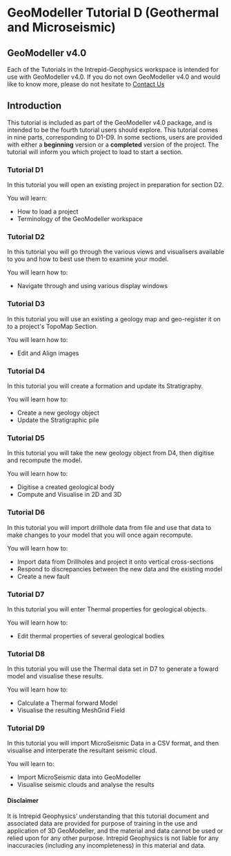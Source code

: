 # GeoModeller Tutorial D (Geothermal and Microseismic)
## GeoModeller v4.0
Each of the Tutorials in the Intrepid-Geophysics workspace is intended for use with GeoModeller v4.0. If you do not own GeoModeller v4.0 and would like to know more, please do not hesitate to [Contact Us](http://www.intrepid-geophysics.com/ig/index.php?page=contact-us) 
## Introduction
This tutorial is included as part of the GeoModeller v4.0 package, and is intended to be the fourth tutorial users should explore. This tutorial comes in nine parts, corresponding to D1-D9. In some sections, users are provided with either a **beginning** version or a **completed** version of the project. The tutorial will inform you which project to load to start a section.
### Tutorial D1
In this tutorial you will open an existing project in preparation for section D2.

You will learn:
*  How to load a project
* Terminology of the GeoModeller workspace
### Tutorial D2
In this tutorial you will go through the various views and visualisers available to you and how to best use them to examine your model. 

You will learn how to:
* Navigate through and using various display windows

### Tutorial D3
In this tutorial you will use an existing a geology map and geo-register it on to a project's TopoMap Section.

You will learn how to:
* Edit and Align images

### Tutorial D4
In this tutorial you will create a formation and update its Stratigraphy.

You will learn how to:
* Create a new geology object
* Update the Stratigraphic pile

### Tutorial D5
In this tutorial you will take the new geology object from D4, then digitise and recompute the model.

You will learn how to:
* Digitise a created geological body
* Compute and Visualise in 2D and 3D

### Tutorial D6
In this tutorial you will import drillhole data from file and use that data to make changes to your model that you will once again recompute.

You will learn how to:
* Import data from Drillholes and project it onto vertical cross-sections
* Respond to discrepancies between the new data and the existing model
* Create a new fault

### Tutorial D7
In this tutorial you will enter Thermal properties for geological objects.

You will learn how to:
* Edit thermal properties of several geological bodies

### Tutorial D8
In this tutorial you will use the Thermal data set in D7 to generate a foward model and visualise these results.

You will learn how to:
* Calculate a Thermal forward Model
* Visualise the resulting MeshGrid Field

### Tutorial D9
In this tutorial you will import MicroSeismic Data in a CSV format, and then visualise and interperate the resultant seismic cloud.

You will learn to:
* Import MicroSeismic data into GeoModeller
* Visualise seismic clouds and analyse the results

#### Disclaimer

It is Intrepid Geophysics’ understanding that this tutorial document and associated data are provided for purpose of training in the use and application of 3D GeoModeller, and the material and data cannot be used or relied upon for any other purpose. Intrepid Geophysics is not liable for any inaccuracies (including any incompleteness) in this material and data.